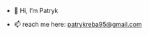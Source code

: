 - 👋 Hi, I’m Patryk
<!-- - 👀 I’m interested in Blockchain technology
- 🌱 I’m currently learning React and Solidity -->
- 📫 reach me here: patrykreba95@gmail.com

<!---
patryk-reba/patryk-reba is a ✨ special ✨ repository because its `README.md` (this file) appears on your GitHub profile.
You can click the Preview link to take a look at your changes.
--->
